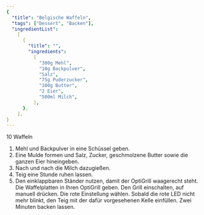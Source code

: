 ```yaml
---
{
  "title": "Belgische Waffeln",
  "tags": ["Dessert", "Backen"],
  "ingredientList":
    [
      {
        "title": "",
        "ingredients":
          [
            "300g Mehl",
            "10g Backpulver",
            "Salz",
            "75g Puderzucker",
            "100g Butter",
            "2 Eier",
            "500ml Milch",
          ],
      },
    ],
}
---
```


10 Waffeln

1. Mehl und Backpulver in eine Schüssel geben.
2. Eine Mulde formen und Salz, Zucker, geschmolzene Butter sowie die ganzen Eier hineingeben.
3. Nach und nach die Milch dazugießen.
4. Teig eine Stunde ruhen lassen.
5. Den einklappbaren Ständer nutzen, damit der OptiGrill waagerecht steht. Die Waffelplatten in Ihren OptiGrill geben. Den Grill einschalten, auf manuell drücken. Die rote Einstellung wählen. Sobald die rote LED nicht mehr blinkt, den Teig mit der dafür vorgesehenen Kelle einfüllen. Zwei Minuten backen lassen.
